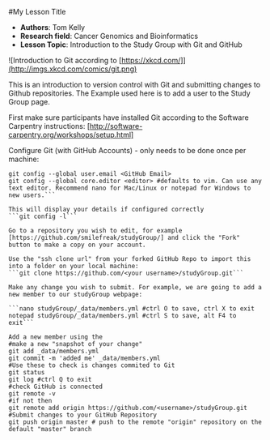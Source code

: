 #My Lesson Title

 - **Authors**: Tom Kelly
 - **Research field**: Cancer Genomics and Bioinformatics
 - **Lesson Topic**: Introduction to the Study Group with Git and GitHub

![Introduction to Git according to [https://xkcd.com/]](http://imgs.xkcd.com/comics/git.png)

This is an introduction to version control with Git and submitting changes to Github repositories. The Example used here is to add a user to the Study Group page.

First make sure participants have installed Git according to the Software Carpentry instructions: [http://software-carpentry.org/workshops/setup.html]

Configure Git (with GitHub Accounts) - only needs to be done once per machine:

```git config --global user.name <GitHub UserName>
git config --global user.email <GitHub Email>
git config --global core.editor <editor> #defaults to vim. Can use any text editor. Recommend nano for Mac/Linux or notepad for Windows to new users.```
 
This will display your details if configured correctly
```git config -l```

Go to a repository you wish to edit, for example [https://github.com/smilefreak/studyGroup/] and click the "Fork" button to make a copy on your account.

Use the "ssh clone url" from your forked GitHub Repo to import this into a folder on your local machine:
```git clone https://github.com/<your username>/studyGroup.git```

Make any change you wish to submit. For example, we are going to add a new member to our studyGroup webpage:

```nano studyGroup/_data/members.yml #ctrl O to save, ctrl X to exit
notepad studyGroup/_data/members.yml #ctrl S to save, alt F4 to exit```

Add a new member using the 
#make a new "snapshot of your change"
git add _data/members.yml
git commit -m 'added me' _data/members.yml 
#Use these to check is changes commited to Git
git status
git log #ctrl Q to exit
#check GitHub is connected
git remote -v
#if not then 
git remote add origin https://github.com/<username>/studyGroup.git
#Submit changes to your GitHub Repository
git push origin master # push to the remote "origin" repository on the default "master" branch
